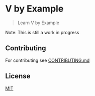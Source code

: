 # V by Example

> Learn V by Example

Note: This is still a work in progress

## Contributing

For contributing see [CONTRIBUTING.md](CONTRIBUTING.md)

## License

[MIT](LICENSE)